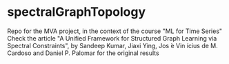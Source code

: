 # spectralGraphTopology
Repo for the MVA project, in the context of the course "ML for Time Series"
Check the article "A Unified Framework for Structured Graph Learning via Spectral Constraints", by Sandeep Kumar, Jiaxi Ying, Jos ́e Vin ́ıcius de M. Cardoso and Daniel P. Palomar for the original results
